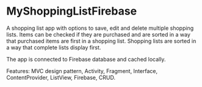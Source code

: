 # MyShoppingListFirebase

A shopping list app with options to save, edit and delete multiple shopping lists.
Items can be checked if they are purchased and are sorted in a way that purchased items are first in a shopping list.
Shopping lists are sorted in a way that complete lists display first.

The app is connected to Firebase database and cached locally. 

Features: MVC design pattern, Activity, Fragment, Interface, ContentProvider, ListView, Firebase, CRUD.
